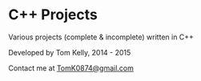 # C++ Projects

Various projects (complete & incomplete) written in C++

Developed by Tom Kelly, 2014 - 2015

Contact me at TomK0874@gmail.com
